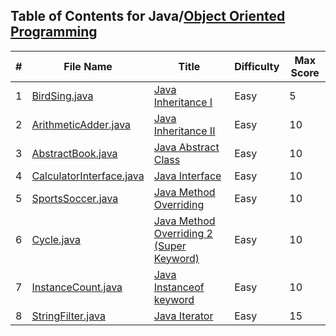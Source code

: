 ## Table of Contents for Java/[Object Oriented Programming](https://www.hackerrank.com/domains/java?filters%5Bsubdomains%5D%5B%5D=oop)

| #  | File Name                                            | Title                                      | Difficulty | Max Score |
| -- | ---------------------------------------------------- | ------------------------------------------ | ---------- | --------- |
| 1  | [BirdSing.java](BirdSing.java)                       | [Java Inheritance I]                       | Easy       | 5         |
| 2  | [ArithmeticAdder.java](ArithmeticAdder.java)         | [Java Inheritance II]                      | Easy       | 10        |
| 3  | [AbstractBook.java](AbstractBook.java)               | [Java Abstract Class]                      | Easy       | 10        |
| 4  | [CalculatorInterface.java](CalculatorInterface.java) | [Java Interface]                           | Easy       | 10        |
| 5  | [SportsSoccer.java](SportsSoccer.java)               | [Java Method Overriding]                   | Easy       | 10        |
| 6  | [Cycle.java](Cycle.java)                             | [Java Method Overriding 2 (Super Keyword)] | Easy       | 10        |
| 7  | [InstanceCount.java](InstanceCount.java)             | [Java Instanceof keyword]                  | Easy       | 10        |
| 8  | [StringFilter.java](StringFilter.java)               | [Java Iterator]                            | Easy       | 15        |

[Java Inheritance I]: https://www.hackerrank.com/challenges/java-inheritance-1/problem
[Java Inheritance II]: https://www.hackerrank.com/challenges/java-inheritance-2/problem
[Java Abstract Class]: https://www.hackerrank.com/challenges/java-abstract-class/problem
[Java Interface]: https://www.hackerrank.com/challenges/java-interface/problem
[Java Method Overriding]: https://www.hackerrank.com/challenges/java-method-overriding/problem
[Java Method Overriding 2 (Super Keyword)]: https://www.hackerrank.com/challenges/java-method-overriding-2-super-keyword/problem
[Java Instanceof keyword]: https://www.hackerrank.com/challenges/java-instanceof-keyword/problem
[Java Iterator]: https://www.hackerrank.com/challenges/java-iterator/problem
